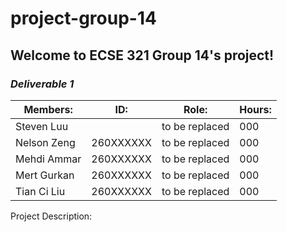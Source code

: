# project-group-14

## Welcome to ECSE 321 Group 14's project!

### *Deliverable 1*
| Members:    | ID:       | Role:          | Hours: |
|-------------|-----------|----------------|--------|
| Steven Luu  |   | to be replaced | 000    |
| Nelson Zeng | 260XXXXXX | to be replaced | 000    |
| Mehdi Ammar | 260XXXXXX | to be replaced | 000    |
| Mert Gurkan | 260XXXXXX | to be replaced | 000    |
| Tian Ci Liu | 260XXXXXX | to be replaced | 000    |

Project Description:
	


